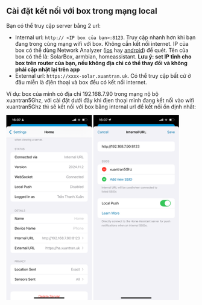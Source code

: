 ## Cài đặt kết nối với box trong mạng local
Bạn có thể truy cập server bằng 2 url:
- Internal url: ``http:// <IP box của bạn>:8123``. Truy cập nhanh hơn khi bạn đang trong cùng mạng wifi với box. Không cần kết nối internet. IP của box có thể dùng Network Analyzer ([ios](https://apps.apple.com/vn/app/network-analyzer-net-tools/id562315041) hay [android](https://play.google.com/store/apps/details?id=net.techet.netanalyzerlite.an)) để quét. Tên của box có thể là: SolarBox, armbian, homeassistant. **Lưu ý: set IP tĩnh cho box trên router của bạn, nếu không địa chỉ có thể thay đổi và không phải cập nhật lại trên app**
- External url: ``https://xxxx-solar.xuantran.uk``. Có thể truy cập bất cứ ở đâu miễn là địên thoại và box đều có kết nối internet.

Ví dụ: box của mình có địa chỉ 192.168.7.90 trong mạng nộ bộ xuantran5Ghz, với cài đặt dưới đây khi địen thoại mình đang kết nối vào wifi xuantran5Ghz thì sẽ kết nối với box bằng internal url để kết nối ổn định nhất:

<p float="left">
  <img src="pic/IMG_0320.PNG" width="45%" />
  <img src="pic/IMG_0321.PNG" width="45%" />
</p>


